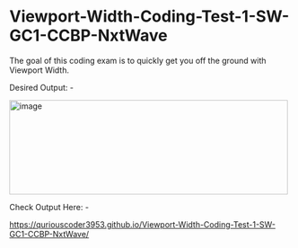 # Viewport-Width-Coding-Test-1-SW-GC1-CCBP-NxtWave

The goal of this coding exam is to quickly get you off the ground with Viewport Width.


Desired Output: -



<img width="496" height="168" alt="image" src="https://github.com/user-attachments/assets/e5ed568b-d252-4c15-a527-799361e500b6" />




Check Output Here: -

https://quriouscoder3953.github.io/Viewport-Width-Coding-Test-1-SW-GC1-CCBP-NxtWave/
